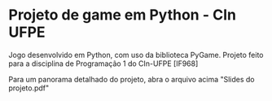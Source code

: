 # Projeto de game em Python - CIn UFPE

Jogo desenvolvido em Python, com uso da biblioteca PyGame. Projeto feito para a disciplina de Programação 1 do CIn-UFPE [IF968]

Para um panorama detalhado do projeto, abra o arquivo acima "Slides do projeto.pdf"
